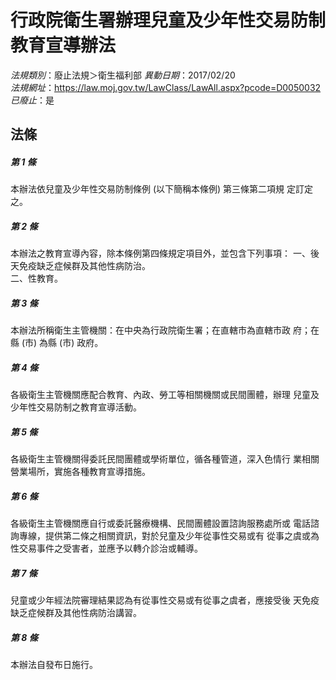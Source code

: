 # 行政院衛生署辦理兒童及少年性交易防制教育宣導辦法

*法規類別*：廢止法規＞衛生福利部
*異動日期*：2017/02/20  
*法規網址*：https://law.moj.gov.tw/LawClass/LawAll.aspx?pcode=D0050032
*已廢止*：是


## 法條
##### 第 1 條
本辦法依兒童及少年性交易防制條例 (以下簡稱本條例) 第三條第二項規
定訂定之。

##### 第 2 條
本辦法之教育宣導內容，除本條例第四條規定項目外，並包含下列事項：
一、後天免疫缺乏症候群及其他性病防治。                          
二、性教育。


##### 第 3 條
本辦法所稱衛生主管機關：在中央為行政院衛生署；在直轄市為直轄市政
府；在縣 (市) 為縣 (市) 政府。

##### 第 4 條
各級衛生主管機關應配合教育、內政、勞工等相關機關或民間團體，辦理
兒童及少年性交易防制之教育宣導活動。

##### 第 5 條
各級衛生主管機關得委託民間團體或學術單位，循各種管道，深入色情行
業相關營業場所，實施各種教育宣導措施。

##### 第 6 條
各級衛生主管機關應自行或委託醫療機構、民間團體設置諮詢服務處所或
電話諮詢專線，提供第二條之相關資訊，對於兒童及少年從事性交易或有
從事之虞或為性交易事件之受害者，並應予以轉介診治或輔導。

##### 第 7 條
兒童或少年經法院審理結果認為有從事性交易或有從事之虞者，應接受後
天免疫缺乏症候群及其他性病防治講習。

##### 第 8 條
本辦法自發布日施行。


